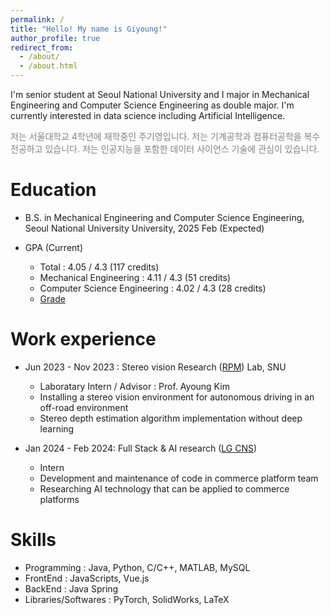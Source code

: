 ```yaml
---
permalink: /
title: "Hello! My name is Giyoung!"
author_profile: true
redirect_from: 
  - /about/
  - /about.html
---
```

 I'm senior student at Seoul National University and I major in Mechanical Engineering and Computer Science Engineering as double major. I'm currently interested in data science including Artificial Intelligence.

<span style = "font-size:14px; color: gray;"> 저는 서울대학교 4학년에 재학중인 주기영입니다. 저는 기계공학과 컴퓨터공학을 복수전공하고 있습니다. 저는 인공지능을 포함한 데이터 사이언스 기술에 관심이 있습니다. </span>
 

Education
======
* B.S. in Mechanical Engineering and Computer Science Engineering, Seoul National University University, 2025 Feb (Expected)

* GPA (Current)
  * Total : 4.05 / 4.3 (117 credits)
  * Mechanical Engineering : 4.11 / 4.3 (51 credits)
  * Computer Science Engineering : 4.02 / 4.3 (28 credits)
  * [Grade](/images/grade.jpg)


Work experience
======
* Jun 2023 - Nov 2023 : Stereo vision Research ([RPM](https://rpm.snu.ac.kr/)) Lab, SNU
  * Laboratary Intern / Advisor : Prof. Ayoung Kim
  * Installing a stereo vision environment for autonomous driving in an off-road environment
  * Stereo depth estimation algorithm implementation without deep learning

* Jan 2024 - Feb 2024: Full Stack & AI research ([LG CNS](https://www.lgcns.com/))
  * Intern
  * Development and maintenance of code in commerce platform team
  * Researching AI technology that can be applied to commerce platforms


Skills
======
* Programming : Java, Python, C/C++, MATLAB, MySQL
* FrontEnd : JavaScripts, Vue.js
* BackEnd : Java Spring
* Libraries/Softwares : PyTorch, SolidWorks, LaTeX